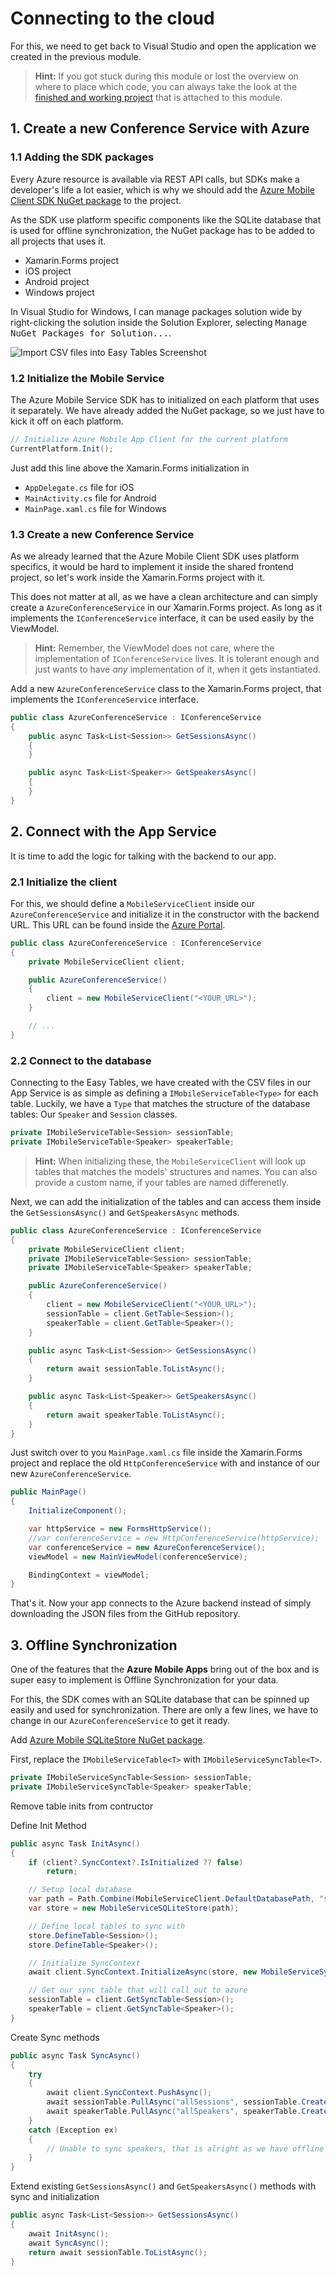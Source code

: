 # Connecting to the cloud
For this, we need to get back to Visual Studio and open the application we created in the previous module.

> **Hint:** If you got stuck during this module or lost the overview on where to place which code, you can always take the look at the [finished and working project](./Code) that is attached to this module.

## 1. Create a new Conference Service with Azure
### 1.1 Adding the SDK packages
Every Azure resource is available via REST API calls, but SDKs make a developer's life a lot easier, which is why we should add the [Azure Mobile Client SDK NuGet package](https://www.nuget.org/packages/Microsoft.Azure.Mobile.Client/) to the project.

As the SDK use platform specific components like the SQLite database that is used for offline synchronization, the NuGet package has to be added to all projects that uses it.

- Xamarin.Forms project
- iOS project
- Android project
- Windows project

In Visual Studio for Windows, I can manage packages solution wide by right-clicking the solution inside the Solution Explorer, selecting <kbd>Manage NuGet Packages for Solution...</kbd>.

![Import CSV files into Easy Tables Screenshot](../Misc/vsaddazuremobilenugetpack.png)

### 1.2 Initialize the Mobile Service
The Azure Mobile Service SDK has to initialized on each platform that uses it separately. We have already added the NuGet package, so we just have to kick it off on each platform.

```csharp
// Initialize Azure Mobile App Client for the current platform
CurrentPlatform.Init();
```

Just add this line above the Xamarin.Forms initialization in

- `AppDelegate.cs` file for iOS
- `MainActivity.cs` file for Android
- `MainPage.xaml.cs` file for Windows

### 1.3 Create a new Conference Service
As we already learned that the Azure Mobile Client SDK uses platform specifics, it would be hard to implement it inside the shared frontend project, so let's work inside the Xamarin.Forms project with it.

This does not matter at all, as we have a clean architecture and can simply create a `AzureConferenceService` in our Xamarin.Forms project. As long as it implements the `IConferenceService` interface, it can be used easily by the ViewModel.

> **Hint:** Remember, the ViewModel does not care, where the implementation of `IConferenceService` lives. It is tolerant enough and just wants to have *any* implementation of it, when it gets instantiated.

Add a new `AzureConferenceService` class to the Xamarin.Forms project, that implements the `IConferenceService` interface.

```csharp
public class AzureConferenceService : IConferenceService
{
    public async Task<List<Session>> GetSessionsAsync()
    {
    }

    public async Task<List<Speaker>> GetSpeakersAsync()
    {
    }
}
```

## 2. Connect with the App Service
It is time to add the logic for talking with the backend to our app.

### 2.1 Initialize the client
For this, we should define a `MobileServiceClient` inside our `AzureConferenceService` and initialize it in the constructor with the backend URL. This URL can be found inside the [Azure Portal](https://portal.azure.com).

```csharp
public class AzureConferenceService : IConferenceService
{
    private MobileServiceClient client;

    public AzureConferenceService()
    {
        client = new MobileServiceClient("<YOUR_URL>");
    }

    // ...
}
```

### 2.2 Connect to the database
Connecting to the Easy Tables, we have created with the CSV files in our App Service is as simple as defining a `IMobileServiceTable<Type>` for each table. Luckily, we have a `Type` that matches the structure of the database tables: Our `Speaker` and `Session` classes.

```csharp
private IMobileServiceTable<Session> sessionTable;
private IMobileServiceTable<Speaker> speakerTable;
```

> **Hint:** When initializing these, the `MobileServiceClient` will look up tables that matches the models' structures and names. You can also provide a custom name, if your tables are named differenetly.

Next, we can add the initialization of the tables and can access them inside the `GetSessionsAsync()` and `GetSpeakersAsync` methods.

```csharp
public class AzureConferenceService : IConferenceService
{
    private MobileServiceClient client;
    private IMobileServiceTable<Session> sessionTable;
    private IMobileServiceTable<Speaker> speakerTable;

    public AzureConferenceService()
    {
        client = new MobileServiceClient("<YOUR_URL>");
        sessionTable = client.GetTable<Session>();
        speakerTable = client.GetTable<Speaker>();
    }

    public async Task<List<Session>> GetSessionsAsync()
    {
        return await sessionTable.ToListAsync();
    }

    public async Task<List<Speaker>> GetSpeakersAsync()
    {
        return await speakerTable.ToListAsync();
    }
}
```

Just switch over to you `MainPage.xaml.cs` file inside the Xamarin.Forms project and replace the old `HttpConferenceService` with and instance of our new `AzureConferenceService`.

```csharp
public MainPage()
{
    InitializeComponent();

    var httpService = new FormsHttpService();
    //var conferenceService = new HttpConferenceService(httpService);
    var conferenceService = new AzureConferenceService();
    viewModel = new MainViewModel(conferenceService);

    BindingContext = viewModel;
}
```

That's it. Now your app connects to the Azure backend instead of simply downloading the JSON files from the GitHub repository.

## 3. Offline Synchronization
One of the features that the **Azure Mobile Apps** bring out of the box and is super easy to implement is Offline Synchronization for your data.

For this, the SDK comes with an SQLite database that can be spinned up easily and used for synchronization. There are only a few lines, we have to change in our `AzureConferenceService` to get it ready.

Add [Azure Mobile SQLiteStore NuGet package](https://www.nuget.org/packages/Microsoft.Azure.Mobile.Client.SQLiteStore/).

First, replace the `IMobileServiceTable<T>` with `IMobileServiceSyncTable<T>`.

```csharp
private IMobileServiceSyncTable<Session> sessionTable;
private IMobileServiceSyncTable<Speaker> speakerTable;
``` 

Remove table inits from contructor

Define Init Method

```csharp
public async Task InitAsync()
{
    if (client?.SyncContext?.IsInitialized ?? false)
        return;

    // Setup local database
    var path = Path.Combine(MobileServiceClient.DefaultDatabasePath, "syncstore.db");
    var store = new MobileServiceSQLiteStore(path);

    // Define local tables to sync with
    store.DefineTable<Session>();
    store.DefineTable<Speaker>();

    // Initialize SyncContext
    await client.SyncContext.InitializeAsync(store, new MobileServiceSyncHandler());

    // Get our sync table that will call out to azure
    sessionTable = client.GetSyncTable<Session>();
    speakerTable = client.GetSyncTable<Speaker>();
}
```

Create Sync methods

```csharp
public async Task SyncAsync()
{
    try
    {
        await client.SyncContext.PushAsync();
        await sessionTable.PullAsync("allSessions", sessionTable.CreateQuery());
        await speakerTable.PullAsync("allSpeakers", speakerTable.CreateQuery());
    }
    catch (Exception ex)
    {
        // Unable to sync speakers, that is alright as we have offline capabilities: " + ex);
    }
}
```

Extend existing `GetSessionsAsync()` and `GetSpeakersAsync()` methods with sync and initialization

```csharp
public async Task<List<Session>> GetSessionsAsync()
{
    await InitAsync();
    await SyncAsync();
    return await sessionTable.ToListAsync();
}
```